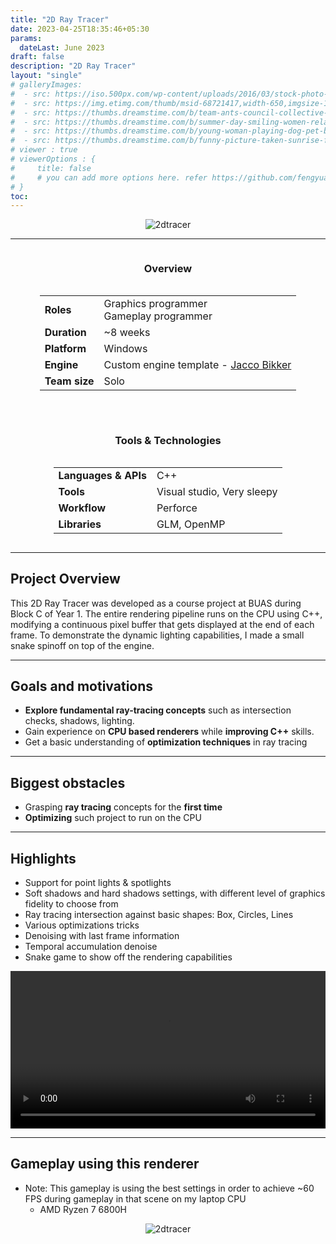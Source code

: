 ```yaml
---
title: "2D Ray Tracer"
date: 2023-04-25T18:35:46+05:30
params:
  dateLast: June 2023
draft: false
description: "2D Ray Tracer"
layout: "single"
# galleryImages:
#  - src: https://iso.500px.com/wp-content/uploads/2016/03/stock-photo-142984111-1500x1000.jpg
#  - src: https://img.etimg.com/thumb/msid-68721417,width-650,imgsize-1016106,,resizemode-4,quality-100/nature1_gettyimages.jpg
#  - src: https://thumbs.dreamstime.com/b/team-ants-council-collective-decision-work-17037482.jpg
#  - src: https://thumbs.dreamstime.com/b/summer-day-smiling-women-relax-wearing-red-dress-fashion-standing-wooden-bridge-over-sea-blue-sky-background-summer-107411998.jpg
#  - src: https://thumbs.dreamstime.com/b/young-woman-playing-dog-pet-beach-sunrise-sunset-girl-dog-having-fun-seasid-seaside-cute-neglected-stay-66480218.jpg
#  - src: https://thumbs.dreamstime.com/b/funny-picture-taken-sunrise-frozen-lake-perspective-rider-retro-bicycle-sunrise-personal-211066044.jpg 
# viewer : true
# viewerOptions : {
#     title: false
#     # you can add more options here. refer https://github.com/fengyuanchen/viewerjs?tab=readme-ov-file#options
# }
toc: 
---
```


<center>

![2dtracer](/images/projects/2dtracer/2dtracer.png)

</center>

---
<div style="display: flex; flex-wrap: wrap; gap: 2rem; justify-content: center; align-items: flex-start;">

  <div style="flex: 1 1 300px; min-width: 280px; text-align: center;">
    <h3>Overview</h3>
    <div style="display: inline-block; text-align: left;">
      <table>
        <tr>
          <td><strong>Roles</strong></td>
          <td>
            Graphics programmer<br>
            Gameplay programmer
          </td>
        </tr>
        <tr><td><strong>Duration</strong></td><td>~8 weeks</td></tr>
        <tr><td><strong>Platform</strong></td><td>Windows</td></tr>
        <tr><td><strong>Engine</strong></td><td>Custom engine template - <a href="https://github.com/jbikker/tmpl8">Jacco Bikker</a></td></tr>
        <tr><td><strong>Team size</strong></td><td>Solo</td></tr>
      </table>
    </div>
  </div>

  <div style="flex: 1 1 300px; min-width: 280px; text-align: center;">
    <h3>Tools & Technologies</h3>
    <div style="display: inline-block; text-align: left;">
      <table>
        <tr><td><strong>Languages & APIs</strong></td><td>C++</td></tr>
        <tr><td><strong>Tools</strong></td><td>Visual studio, Very sleepy</td></tr>
        <tr><td><strong>Workflow</strong></td><td>Perforce</td></tr>
        <tr><td><strong>Libraries</strong></td><td>GLM, OpenMP</td></tr>
      </table>
    </div>
  </div>

</div>


---

## Project Overview

This 2D Ray Tracer was developed as a course project at BUAS during Block C of Year 1. The entire rendering pipeline runs on the CPU using C++, modifying a continuous pixel buffer that gets displayed at the end of each frame. To demonstrate the dynamic lighting capabilities, I made a small snake spinoff on top of the engine. 



---

## Goals and motivations

- **Explore fundamental ray-tracing concepts** such as intersection checks, shadows, lighting.
- Gain experience on **CPU based renderers** while **improving C++** skills.
- Get a basic understanding of **optimization techniques** in ray tracing

---

## Biggest obstacles

- Grasping **ray tracing** concepts for the **first time**
- **Optimizing** such project to run on the CPU

---

## Highlights


- Support for point lights & spotlights
- Soft shadows and hard shadows settings, with different level of graphics fidelity to choose from
- Ray tracing intersection against basic shapes: Box, Circles, Lines
- Various optimizations tricks
- Denoising with last frame information
- Temporal accumulation denoise
- Snake game to show off the rendering capabilities

<center>
<video controls width="100%" >
  <source src="/images/projects/2dtracer/stress.mp4" type="video/mp4">
  Your browser does not support the video tag.
</video>
</center>

---


## Gameplay using this renderer

- Note: This gameplay is using the best settings in order to achieve ~60 FPS during gameplay in that scene on my laptop CPU
    - AMD Ryzen 7 6800H

<center>

![2dtracer](/images/projects/2dtracer/snake.gif)

</center>

